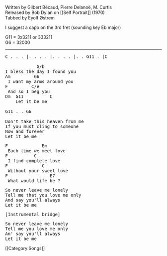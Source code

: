 Written by Gilbert Bécaud, Pierre Delanoë, M. Curtis<br>
Released by Bob Dylan on [[Self Portrait]] (1970)<br>
Tabbed by Eyolf Østrem

I suggest a capo on the 3rd fret (sounding key Eb major)

G11 = 3x3211 or 333211<br>
G6 = 32000

----
<pre class="verse">
C . . . |. . . . |. . . . |. . G11 . |C

            G/b
I bless the day I found you
Am         G6
 I want my arms around you
F         C/e
 And so I beg you
Dm  G11          C
    Let it be me

G11 . . G6

Don't take this heaven from me
If you must cling to someone
Now and forever
Let it be me
</pre>

<pre class="bridge">
F             Em
 Each time we meet love
F          C
 I find complete love
F             C
 Without your sweet love
F                E7
 What would life be ?
</pre>

<pre class="verse">
So never leave me lonely
Tell me that you love me only
And say you'll always
Let it be me
</pre>

<pre class="bridge">
[Instrumental bridge]
</pre>

<pre class="verse">
So never leave me lonely
Tell me you love me only
An' say you'll always
Let it be me
</pre>

[[Category:Songs]]